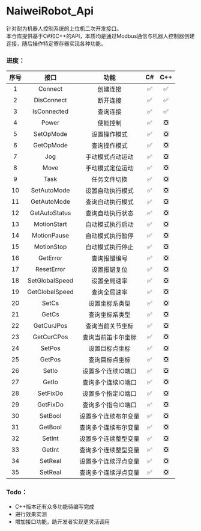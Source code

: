 # NaiweiRobot_Api

针对耐为机器人控制系统的上位机二次开发接口。  
本仓库提供基于C#和C++的API，本质均是通过Modbus通信与机器人控制器创建连接，随后操作特定寄存器实现各种功能。  

### 进度：
|序号|接口|功能|C#|C++|
|:--:|:--:|:--:|:--:|:--:|
|1|Connect|创建连接|✅|✅|
|2|DisConnect|断开连接|✅|✅|
|3|IsConnected|查询连接|✅|✅|
|4|Power|使能控制|✅|❎|
|5|SetOpMode|设置操作模式|✅|❎|
|6|GetOpMode|查询操作模式|✅|❎|
|7|Jog|手动模式点动运动|✅|❎|
|8|Move|手动模式定位运动|✅|❎|
|9|Task|任务文件切换|✅|❎|
|10|SetAutoMode|设置自动执行模式|✅|❎|
|11|GetAutoMode|查询自动执行模式|✅|❎|
|12|GetAutoStatus|查询自动执行状态|✅|❎|
|13|MotionStart|自动模式执行启动|✅|❎|
|14|MotionPause|自动模式执行暂停|✅|❎|
|15|MotionStop|自动模式执行停止|✅|❎|
|16|GetError|查询报错编号|✅|❎|
|17|ResetError|设置报错复位|✅|❎|
|18|SetGlobalSpeed|设置全局速率|✅|❎|
|19|GetGlobalSpeed|查询全局速率|✅|❎|
|20|SetCs|设置坐标系类型|✅|❎|
|21|GetCs|查询坐标系类型|✅|❎|
|22|GetCurJPos|查询当前关节坐标|✅|❎|
|23|GetCurCPos|查询当前笛卡尔坐标|✅|❎|
|24|SetPos|设置目标点坐标|✅|❎|
|25|GetPos|查询目标点坐标|✅|❎|
|26|SetIo|设置多个连续IO端口|✅|❎|
|27|GetIo|查询多个连续IO端口|✅|❎|
|28|SetFixDo|设置多个指定IO端口|✅|❎|
|29|GetFixDo|查询多个指令IO端口|✅|❎|
|30|SetBool|设置多个连续布尔变量|✅|❎|
|31|GetBool|查询多个连续布尔变量|✅|❎|
|32|SetInt|设置多个连续整型变量|✅|❎|
|33|GetInt|查询多个连续整型变量|✅|❎|
|34|SetReal|设置多个连续浮点变量|✅|❎|
|35|SetReal|查询多个连续浮点变量|✅|❎|

### Todo：  
- C++版本还有众多功能待编写完成
- 进行效果实测
- 增加接口功能，助开发者实现更灵活调用
